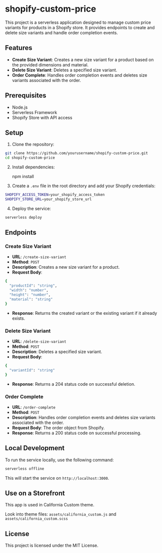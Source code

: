 # shopify-custom-price

This project is a serverless application designed to manage custom price variants for products in a Shopify store. It provides endpoints to create and delete size variants and handle order completion events.

## Features

- **Create Size Variant**: Creates a new size variant for a product based on the provided dimensions and material.
- **Delete Size Variant**: Deletes a specified size variant.
- **Order Complete**: Handles order completion events and deletes size variants associated with the order.

## Prerequisites

- Node.js
- Serverless Framework
- Shopify Store with API access

## Setup

1. Clone the repository:

```bash
git clone https://github.com/yourusername/shopify-custom-price.git
cd shopify-custom-price
```

2. Install dependencies:

   npm install

3. Create a `.env` file in the root directory and add your Shopify credentials:

```bash
SHOPIFY_ACCESS_TOKEN=your_shopify_access_token
SHOPIFY_STORE_URL=your_shopify_store_url
```

4. Deploy the service:

```bash
serverless deploy
```

## Endpoints

### Create Size Variant

- **URL**: `/create-size-variant`
- **Method**: `POST`
- **Description**: Creates a new size variant for a product.
- **Request Body**:

```bash
{
  "productId": "string",
  "width": "number",
  "height": "number",
  "material": "string"
}
```

- **Response**: Returns the created variant or the existing variant if it already exists.

### Delete Size Variant

- **URL**: `/delete-size-variant`
- **Method**: `POST`
- **Description**: Deletes a specified size variant.
- **Request Body**:

```bash
{
  "variantId": "string"
}
```

- **Response**: Returns a 204 status code on successful deletion.

### Order Complete

- **URL**: `/order-complete`
- **Method**: `POST`
- **Description**: Handles order completion events and deletes size variants associated with the order.
- **Request Body**: The order object from Shopify.
- **Response**: Returns a 200 status code on successful processing.

## Local Development

To run the service locally, use the following command:

```bash
serverless offline
```

This will start the service on `http://localhost:3000`.

## Use on a Storefront

This app is used in California Custom theme.

Look into theme files: `assets/california_custom.js` and `assets/california_custom.scss`

## License

This project is licensed under the MIT License.
